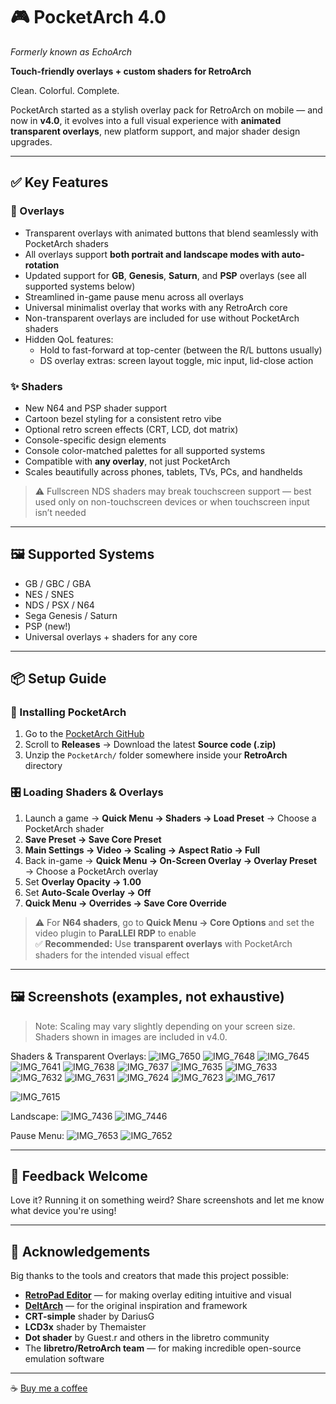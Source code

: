 # 🎮 PocketArch 4.0

*Formerly known as EchoArch*

**Touch-friendly overlays + custom shaders for RetroArch**

Clean. Colorful. Complete.

PocketArch started as a stylish overlay pack for RetroArch on mobile — and now in **v4.0**, it evolves into a full visual experience with **animated transparent overlays**, new platform support, and major shader design upgrades.

---

## ✅ Key Features

### 🎨 Overlays

- Transparent overlays with animated buttons that blend seamlessly with PocketArch shaders  
- All overlays support **both portrait and landscape modes with auto-rotation**  
- Updated support for **GB**, **Genesis**, **Saturn**, and **PSP** overlays (see all supported systems below)  
- Streamlined in-game pause menu across all overlays  
- Universal minimalist overlay that works with any RetroArch core  
- Non-transparent overlays are included for use without PocketArch shaders  
- Hidden QoL features:  
  - Hold to fast-forward at top-center (between the R/L buttons usually)  
  - DS overlay extras: screen layout toggle, mic input, lid-close action  

### ✨ Shaders

- New N64 and PSP shader support  
- Cartoon bezel styling for a consistent retro vibe  
- Optional retro screen effects (CRT, LCD, dot matrix)  
- Console-specific design elements  
- Console color-matched palettes for all supported systems  
- Compatible with **any overlay**, not just PocketArch  
- Scales beautifully across phones, tablets, TVs, PCs, and handhelds  

> ⚠️ Fullscreen NDS shaders may break touchscreen support — best used only on non-touchscreen devices or when touchscreen input isn’t needed  

---

## 🖼️ Supported Systems

- GB / GBC / GBA  
- NES / SNES  
- NDS / PSX / N64  
- Sega Genesis / Saturn  
- PSP (new!)  
- Universal overlays + shaders for any core  

---

## 📦 Setup Guide

### 🔽 Installing PocketArch

1. Go to the [PocketArch GitHub](https://github.com/your-repo)  
2. Scroll to **Releases** → Download the latest **Source code (.zip)**  
3. Unzip the `PocketArch/` folder somewhere inside your **RetroArch** directory  

### 🎛 Loading Shaders & Overlays

1. Launch a game → **Quick Menu → Shaders → Load Preset** → Choose a PocketArch shader  
2. **Save Preset → Save Core Preset**  
3. **Main Settings → Video → Scaling → Aspect Ratio → Full**  
4. Back in-game → **Quick Menu → On-Screen Overlay → Overlay Preset** → Choose a PocketArch overlay  
5. Set **Overlay Opacity → 1.00**  
6. Set **Auto-Scale Overlay → Off**  
7. **Quick Menu → Overrides → Save Core Override**  

> ⚠️ For **N64 shaders**, go to **Quick Menu → Core Options** and set the video plugin to **ParaLLEl RDP** to enable  
> ✅ **Recommended:** Use **transparent overlays** with PocketArch shaders for the intended visual effect  

---

## 🖼️ Screenshots (examples, not exhaustive)
> Note: Scaling may vary slightly depending on your screen size. Shaders shown in images are included in v4.0.

Shaders & Transparent Overlays:
![IMG_7650](https://github.com/user-attachments/assets/345a96a1-6706-4e1a-804b-10c33b6c4bc0)
![IMG_7648](https://github.com/user-attachments/assets/bcc791fa-7bbe-4c04-9427-480d1da23e5d)
![IMG_7645](https://github.com/user-attachments/assets/da6240e2-8e54-40fd-b3a7-99290c903d13)
![IMG_7641](https://github.com/user-attachments/assets/96564d07-0567-4d03-86c9-6f967e12f7fa)
![IMG_7638](https://github.com/user-attachments/assets/e5ffecfa-37a2-490f-a454-92371346612c)
![IMG_7637](https://github.com/user-attachments/assets/8eb0a27d-6482-4716-b12d-ea62520d4ea7)
![IMG_7635](https://github.com/user-attachments/assets/3a5bfedc-29e5-432b-aa12-4649b37a8d13)
![IMG_7633](https://github.com/user-attachments/assets/86f14bc1-860d-4636-b0b7-364c137273fe)
![IMG_7632](https://github.com/user-attachments/assets/389e1581-baef-4c9a-ba36-2f3da4a4bf95)
![IMG_7631](https://github.com/user-attachments/assets/f20bcd4c-ae50-459b-99b0-15f4db17bba2)
![IMG_7624](https://github.com/user-attachments/assets/59d1c945-8db3-4a65-89ec-88b9606bde70)
![IMG_7623](https://github.com/user-attachments/assets/9c6b4605-bbd8-4ef5-9317-05a151e0c5b3)
![IMG_7617](https://github.com/user-attachments/assets/46cef1f1-27b1-4d29-adab-b9f930b2f8e4)

![IMG_7615](https://github.com/user-attachments/assets/fb3cdd7c-185e-4598-b56b-036895e4bb77)

Landscape:
![IMG_7436](https://github.com/user-attachments/assets/44bee161-480a-4292-a66f-fa8567456bb8)
![IMG_7446](https://github.com/user-attachments/assets/e51c840e-d91d-4d52-9aca-b9bb12ed30c2)

Pause Menu:
![IMG_7653](https://github.com/user-attachments/assets/2101ee1e-577e-49c4-862e-e18f63a9e35d)
![IMG_7652](https://github.com/user-attachments/assets/d88821f4-b261-43da-98e8-61f0ccccca7d)


---

## 💬 Feedback Welcome

Love it? Running it on something weird? Share screenshots and let me know what device you're using!

---

## 🙏 Acknowledgements

Big thanks to the tools and creators that made this project possible:

- **[RetroPad Editor](https://valent-in.github.io/retropad-editor/)** — for making overlay editing intuitive and visual
- **[DeltArch](https://github.com/volkanturkut/DeltArch)** — for the original inspiration and framework
- **CRT-simple** shader by DariusG
- **LCD3x** shader by Themaister
- **Dot shader** by Guest.r and others in the libretro community
- The **libretro/RetroArch team** — for making incredible open-source emulation software

---

️☕ [Buy me a coffee](https://coff.ee/stunrelay)


